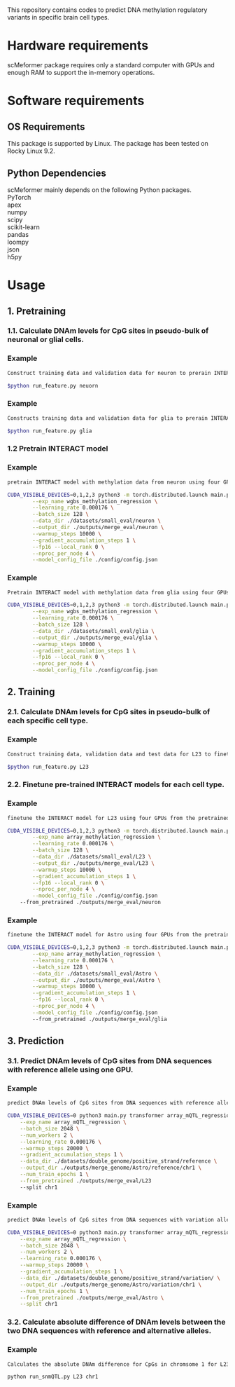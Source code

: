 #
This repository contains codes to predict DNA methylation regulatory variants in specific brain cell types.

# Hardware requirements
scMeformer package requires only a standard computer with GPUs and enough RAM to support the in-memory operations.


# Software requirements
## OS Requirements
This package is supported by Linux. The package has been tested on Rocky Linux 9.2.

## Python Dependencies
scMeformer mainly depends on the following Python packages. <br/>
PyTorch <br/>
apex <br/>
numpy <br/>
scipy <br/>
scikit-learn <br/>
pandas <br/>
loompy <br/>
json <br/>
h5py

# Usage

## 1. Pretraining

### 1.1. Calculate DNAm levels for CpG sites in pseudo-bulk of neuronal or glial cells.

### Example
```bash
Construct training data and validation data for neuron to prerain INTERACT model.

$python run_feature.py neuorn

```

### Example
```bash
Constructs training data and validation data for glia to prerain INTERACT model.

$python run_feature.py glia

```

### 1.2 Pretrain INTERACT model

### Example
```bash
pretrain INTERACT model with methylation data from neuron using four GPUs

CUDA_VISIBLE_DEVICES=0,1,2,3 python3 -m torch.distributed.launch main.py transformer wgbs_methylation_regression \
        --exp_name wgbs_methylation_regression \
        --learning_rate 0.000176 \
        --batch_size 128 \
        --data_dir ./datasets/small_eval/neuron \
        --output_dir ./outputs/merge_eval/neuron \
        --warmup_steps 10000 \
        --gradient_accumulation_steps 1 \
        --fp16 --local_rank 0 \
        --nproc_per_node 4 \
        --model_config_file ./config/config.json
```

### Example
```bash
Pretrain INTERACT model with methylation data from glia using four GPUs

CUDA_VISIBLE_DEVICES=0,1,2,3 python3 -m torch.distributed.launch main.py transformer wgbs_methylation_regression \
        --exp_name wgbs_methylation_regression \
        --learning_rate 0.000176 \
        --batch_size 128 \
        --data_dir ./datasets/small_eval/glia \
        --output_dir ./outputs/merge_eval/glia \
        --warmup_steps 10000 \
        --gradient_accumulation_steps 1 \
        --fp16 --local_rank 0 \
        --nproc_per_node 4 \
        --model_config_file ./config/config.json
```


## 2. Training

### 2.1. Calculate DNAm levels for CpG sites in pseudo-bulk of each specific cell type.

### Example
```bash
Construct training data, validation data and test data for L23 to finetune INTERACT model.

$python run_feature.py L23

```

### 2.2. Finetune pre-trained INTERACT models for each cell type. 

### Example
```bash
finetune the INTERACT model for L23 using four GPUs from the pretrained neuron model

CUDA_VISIBLE_DEVICES=0,1,2,3 python3 -m torch.distributed.launch main.py transformer array_methylation_regression \
        --exp_name array_methylation_regression \
        --learning_rate 0.000176 \
        --batch_size 128 \
        --data_dir ./datasets/small_eval/L23 \
        --output_dir ./outputs/merge_eval/L23 \
        --warmup_steps 10000 \
        --gradient_accumulation_steps 1 \
        --fp16 --local_rank 0 \
        --nproc_per_node 4 \
        --model_config_file ./config/config.json
	--from_pretrained ./outputs/merge_eval/neuron
```

### Example
```bash
finetune the INTERACT model for Astro using four GPUs from the pretrained glia model

CUDA_VISIBLE_DEVICES=0,1,2,3 python3 -m torch.distributed.launch main.py transformer array_methylation_regression \
        --exp_name array_methylation_regression \
        --learning_rate 0.000176 \
        --batch_size 128 \
        --data_dir ./datasets/small_eval/Astro \
        --output_dir ./outputs/merge_eval/Astro \
        --warmup_steps 10000 \
        --gradient_accumulation_steps 1 \
        --fp16 --local_rank 0 \
        --nproc_per_node 4 \
        --model_config_file ./config/config.json
        --from_pretrained ./outputs/merge_eval/glia
```

## 3. Prediction

### 3.1. Predict DNAm levels of CpG sites from DNA sequences with reference allele using one GPU.
### Example
```bash
predict DNAm levels of CpG sites from DNA sequences with reference allel for L23 using the finetuned INTERACT model

CUDA_VISIBLE_DEVICES=0 python3 main.py transformer array_mQTL_regression \
	--exp_name array_mQTL_regression \
	--batch_size 2048 \
	--num_workers 2 \
	--learning_rate 0.000176 \
	--warmup_steps 20000 \
	--gradient_accumulation_steps 1 \
	--data_dir ./datasets/double_genome/positive_strand/reference \
	--output_dir ./outputs/merge_genome/Astro/reference/chr1 \
	--num_train_epochs 1 \
	--from_pretrained ./outputs/merge_eval/L23
	--split chr1
```

### Example
```bash
predict DNAm levels of CpG sites from DNA sequences with variation allel for L23 using the finetuned INTERACT model

CUDA_VISIBLE_DEVICES=0 python3 main.py transformer array_mQTL_regression \
	--exp_name array_mQTL_regression \
	--batch_size 2048 \
	--num_workers 2 \
	--learning_rate 0.000176 \
	--warmup_steps 20000 \
	--gradient_accumulation_steps 1 \
	--data_dir ./datasets/double_genome/positive_strand/variation/ \
	--output_dir ./outputs/merge_genome/Astro/variation/chr1 \
	--num_train_epochs 1 \
	--from_pretrained ./outputs/merge_eval/Astro \
	--split chr1
```

### 3.2. Calculate absolute difference of DNAm levels between the two DNA sequences with reference and alternative alleles.
### Example
```bash
Calculates the absolute DNAm difference for CpGs in chromsome 1 for L23

python run_snmQTL.py L23 chr1

